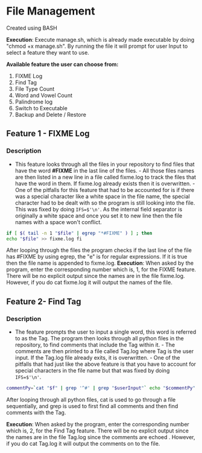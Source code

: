 # File Management
Created using BASH
 
**Execution**: Execute manage.sh, which is already made executable by doing "chmod +x manage.sh". By 
running the file it will prompt for user Input to select a feature they want to use.

**Available feature the user can choose from:** 
1. FIXME Log 
2. Find Tag
3. File Type Count 
4. Word and Vowel Count
5. Palindrome log 
6. Switch to Executable
7. Backup and Delete / Restore

## Feature 1 - FIXME Log
### Description
- This feature looks through all the files in your repository to find files that have the word **#FIXME** in the last line of the files. - All those files names are 
then listed in a new line in a file called fixme.log to track the files that have the word in them. If fixme.log already exists then it is overwritten. - One of the 
pitfalls for this feature that had to be accounted for is if there was a special character like a white space in the file name, the special character had to be 
dealt with so the program is still looking into the file. This was fixed by doing `IFS=$'\n'`. As the internal field separator is originally a white space and once 
you set it to new line then the file names with a space won't conflict. 

```bash 
if [ $( tail -n 1 "$file" | egrep "*#FIXME" ) ] ; then
echo "$file" >> fixme.log fi 
``` 
After looping through the files the program checks if the last line of the file has #FIXME by using egrep, the "e" is for regular expressions. If it is true then the file
name is appended to fixme.log. 
**Execution**: When asked by the program, enter the corresponding number which is, 1, for the FIXME feature. There will be no explicit output 
since the names are in the file fixme.log. However, if you do cat fixme.log it will output the names of the file.
## Feature 2- Find Tag
### Description
- The feature prompts the user to input a single word, this word is referred to as the Tag. The program then looks through all python files in the repository, to 
find comments that include the Tag within it. - The comments are then printed to a file called Tag.log where Tag is the user input. If the Tag.log file already 
exits, it is overwritten. - One of the pitfalls that had just like the above feature is that you have to account for special characters in the file name but that 
was fixed by doing `IFS=$'\n'`. 

```bash 
commentPy=`cat "$f" | grep '^#' | grep "$userInput"` echo "$commentPy" >> "$userInput".log 
``` 
After looping through all python files, cat is used to go through a file sequentially, and grep is used to first find all comments and then find comments with the Tag.
 
**Execution**: When asked by the program, enter the corresponding number which is, 2, for the Find Tag feature. There will be no explicit output since the names are 
in the file Tag.log since the comments are echoed . However, if you do cat Tag.log it will output the comments on to the file.
